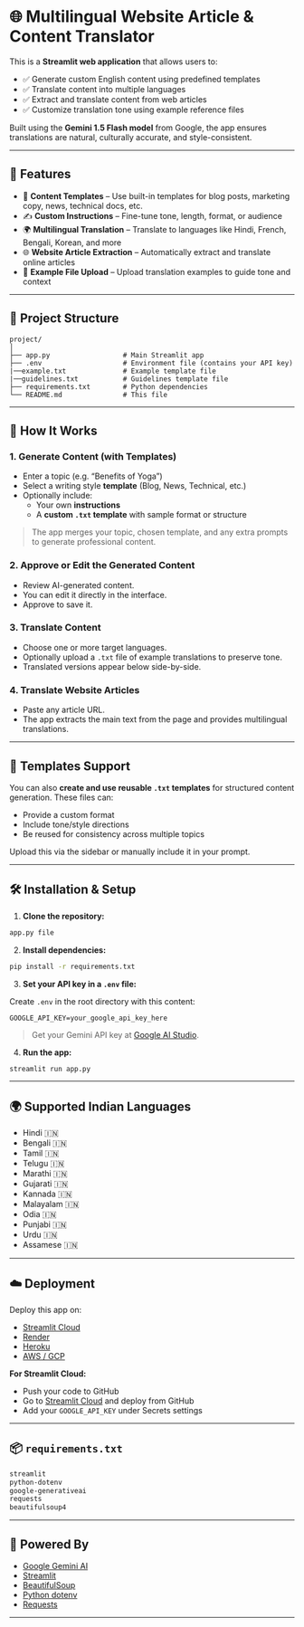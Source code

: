 
# 🌐 Multilingual Website Article & Content Translator

This is a **Streamlit web application** that allows users to:
- ✅ Generate custom English content using predefined templates
- ✅ Translate content into multiple languages
- ✅ Extract and translate content from web articles
- ✅ Customize translation tone using example reference files

Built using the **Gemini 1.5 Flash model** from Google, the app ensures translations are natural, culturally accurate, and style-consistent.

---

## 🔧 Features

- 📄 **Content Templates** – Use built-in templates for blog posts, marketing copy, news, technical docs, etc.
- ✍️ **Custom Instructions** – Fine-tune tone, length, format, or audience
- 🌍 **Multilingual Translation** – Translate to languages like Hindi, French, Bengali, Korean, and more
- 🌐 **Website Article Extraction** – Automatically extract and translate online articles
- 📁 **Example File Upload** – Upload translation examples to guide tone and context

---

## 📂 Project Structure

```
project/
│
├── app.py                  # Main Streamlit app
├── .env                    # Environment file (contains your API key)
|──example.txt              # Example template file
|──guidelines.txt           # Guidelines template file
├── requirements.txt        # Python dependencies
└── README.md               # This file
```

---

## 🚀 How It Works

### 1. **Generate Content (with Templates)**
- Enter a topic (e.g. “Benefits of Yoga”)
- Select a writing style **template** (Blog, News, Technical, etc.)
- Optionally include:
  - Your own **instructions**
  - A **custom `.txt` template** with sample format or structure

> The app merges your topic, chosen template, and any extra prompts to generate professional content.

### 2. **Approve or Edit the Generated Content**
- Review AI-generated content.
- You can edit it directly in the interface.
- Approve to save it.

### 3. **Translate Content**
- Choose one or more target languages.
- Optionally upload a `.txt` file of example translations to preserve tone.
- Translated versions appear below side-by-side.

### 4. **Translate Website Articles**
- Paste any article URL.
- The app extracts the main text from the page and provides multilingual translations.

---

## 📁 Templates Support

You can also **create and use reusable `.txt` templates** for structured content generation. These files can:
- Provide a custom format
- Include tone/style directions
- Be reused for consistency across multiple topics


Upload this via the sidebar or manually include it in your prompt.

---

## 🛠 Installation & Setup

1. **Clone the repository:**

```bash
app.py file
```

2. **Install dependencies:**

```bash
pip install -r requirements.txt
```

3. **Set your API key in a `.env` file:**

Create `.env` in the root directory with this content:

```
GOOGLE_API_KEY=your_google_api_key_here
```

> Get your Gemini API key at [Google AI Studio](https://makersuite.google.com/app).

4. **Run the app:**

```bash
streamlit run app.py
```

---

## 🌍 Supported Indian Languages

- Hindi 🇮🇳
- Bengali 🇮🇳
- Tamil 🇮🇳
- Telugu 🇮🇳
- Marathi 🇮🇳
- Gujarati 🇮🇳
- Kannada 🇮🇳
- Malayalam 🇮🇳
- Odia 🇮🇳
- Punjabi 🇮🇳
- Urdu 🇮🇳
- Assamese 🇮🇳

---

## ☁️ Deployment

Deploy this app on:
- [Streamlit Cloud](https://streamlit.io/cloud)
- [Render](https://render.com/)
- [Heroku](https://heroku.com/)
- [AWS / GCP](https://aws.amazon.com/)

**For Streamlit Cloud:**
- Push your code to GitHub
- Go to [Streamlit Cloud](https://streamlit.io/cloud) and deploy from GitHub
- Add your `GOOGLE_API_KEY` under Secrets settings

---

## 📦 `requirements.txt`

```txt
streamlit
python-dotenv
google-generativeai
requests
beautifulsoup4
```

---

## 🧠 Powered By

- [Google Gemini AI](https://ai.google.dev/)
- [Streamlit](https://streamlit.io/)
- [BeautifulSoup](https://www.crummy.com/software/BeautifulSoup/)
- [Python dotenv](https://pypi.org/project/python-dotenv/)
- [Requests](https://docs.python-requests.org/en/latest/)

---
